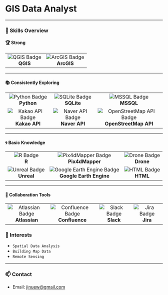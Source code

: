 # GIS Data Analyst

---  

### 🚀 Skills Overview  

#### 🏆 **Strong**  
<table>  
  <tr>  
    <td align="center">  
      <img src="https://img.shields.io/badge/QGIS-589632?style=flat-square&logo=QGIS&logoColor=white" alt="QGIS Badge"/>  
      <br><strong>QGIS</strong>  
    </td>  
    <td align="center">  
      <img src="https://img.shields.io/badge/ArcGIS-2C7AC3?style=flat-square&logo=ArcGIS&logoColor=white" alt="ArcGIS Badge"/>  
      <br><strong>ArcGIS</strong>  
    </td>  
  </tr>  
</table>  

---  

#### 📚 **Consistently Exploring**  
<table>  
  <tr>  
    <td align="center">  
      <img src="https://img.shields.io/badge/Python-3776AB?style=flat-square&logo=Python&logoColor=white" alt="Python Badge"/>  
      <br><strong>Python</strong>  
    </td>  
    <td align="center">  
      <img src="https://img.shields.io/badge/SQLite-003B57?style=flat-square&logo=SQLite&logoColor=white" alt="SQLite Badge"/>  
      <br><strong>SQLite</strong>  
    </td>  
    <td align="center">  
      <img src="https://img.shields.io/badge/MSSQL-CC2927?style=flat-square&logo=MicrosoftSQLServer&logoColor=white" alt="MSSQL Badge"/>  
      <br><strong>MSSQL</strong>  
    </td>  
  </tr>  
  <tr>  
    <td align="center">  
      <img src="https://img.shields.io/badge/Kakao_API-FEE500?style=flat-square&logo=kakao&logoColor=black" alt="Kakao API Badge"/>  
      <br><strong>Kakao API</strong>  
    </td>  
    <td align="center">  
      <img src="https://img.shields.io/badge/Naver_API-03C75A?style=flat-square&logo=Naver&logoColor=white" alt="Naver API Badge"/>  
      <br><strong>Naver API</strong>  
    </td>  
    <td align="center">  
      <img src="https://img.shields.io/badge/OpenStreetMap_API-77B900?style=flat-square&logo=OpenStreetMap&logoColor=white" alt="OpenStreetMap API Badge"/>  
      <br><strong>OpenStreetMap API</strong>  
    </td>  
  </tr>  
</table>  

---  

#### 🌀 **Basic Knowledge**  
<table>  
  <tr>  
    <td align="center">  
      <img src="https://img.shields.io/badge/R-276DC3?style=flat-square&logo=R&logoColor=white" alt="R Badge"/>  
      <br><strong>R</strong>  
    </td>  
    <td align="center">  
      <img src="https://img.shields.io/badge/Pix4dMapper-000000?style=flat-square&logo=Pix4D&logoColor=white" alt="Pix4dMapper Badge"/>  
      <br><strong>Pix4dMapper</strong>  
    </td>  
    <td align="center">  
      <img src="https://img.shields.io/badge/Drone-87CEFA?style=flat-square&logo=Drones&logoColor=white" alt="Drone Badge"/>  
      <br><strong>Drone</strong>  
    </td>  
  </tr>  
  <tr>  
    <td align="center">  
      <img src="https://img.shields.io/badge/Unreal-0E1128?style=flat-square&logo=UnrealEngine&logoColor=white" alt="Unreal Badge"/>  
      <br><strong>Unreal</strong>  
    </td>  
    <td align="center">  
      <img src="https://img.shields.io/badge/Google_Earth_Engine-4285F4?style=flat-square&logo=GoogleEarth&logoColor=white" alt="Google Earth Engine Badge"/>  
      <br><strong>Google Earth Engine</strong>  
    </td>  
    <td align="center">  
      <img src="https://img.shields.io/badge/HTML-E34F26?style=flat-square&logo=HTML5&logoColor=white" alt="HTML Badge"/>  
      <br><strong>HTML</strong>  
    </td>  
  </tr>  
</table>  

---  

#### 🤝 **Collaboration Tools**  
<table>  
  <tr>  
    <td align="center">  
      <img src="https://img.shields.io/badge/Atlassian-0052CC?style=flat-square&logo=Atlassian&logoColor=white" alt="Atlassian Badge"/>  
      <br><strong>Atlassian</strong>  
    </td>  
    <td align="center">  
      <img src="https://img.shields.io/badge/Confluence-172B4D?style=flat-square&logo=Confluence&logoColor=white" alt="Confluence Badge"/>  
      <br><strong>Confluence</strong>  
    </td>  
    <td align="center">  
      <img src="https://img.shields.io/badge/Slack-4A154B?style=flat-square&logo=Slack&logoColor=white" alt="Slack Badge"/>  
      <br><strong>Slack</strong>  
    </td>  
    <td align="center">  
      <img src="https://img.shields.io/badge/Jira-0052CC?style=flat-square&logo=Jira&logoColor=white" alt="Jira Badge"/>  
      <br><strong>Jira</strong>  
    </td>  
  </tr>  
</table>  



### 🌱 Interests
- `Spatial Data Analysis`
- `Building Map Data`
- `Remote Sensing`

---

### 📫 Contact
- Email: [jinuew@gmail.com](mailto:jinuew@gmail.com)


<!--
**Goodwlsdn/Goodwlsdn** is a ✨ _special_ ✨ repository because its `README.md` (this file) appears on your GitHub profile.

Here are some ideas to get you started:

- 🔭 I’m currently working on 
- 🌱 I’m currently learning ...
- 👯 I’m looking to collaborate on ...
- 🤔 I’m looking for help with ...
- 💬 Ask me about ...
- 📫 How to reach me: ...
- 😄 Pronouns: ...
- ⚡ Fun fact: ...
-->
